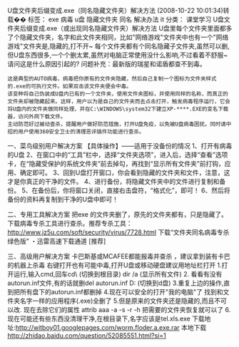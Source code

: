 U盘文件夹后缀变成.exe（同名隐藏文件夹）解决方法 (2008-10-22 10:01:34)转载��
标签： exe 病毒 u盘 隐藏文件夹 同名 解决办法 it	分类： 课堂学习
U盘文件夹后缀变成.exe（或出现同名隐藏文件夹）解决方法
U盘里每个文件夹里面都多了个隐藏文件夹，名字和此文件夹相同，比如"网络游戏"文件夹中也有一个"网络游戏"文件夹是,隐藏的,打不开~
    每个文件夹都有个同名隐藏子文件夹,虽然可以删,但U盘东西很多,一个个删太累,虽然对电脑正常使用没什么影响,不过看着不舒服~
    请问这是什么原因引起的? 问题补充：最新版的瑞星和诺盾都查不到毒。
 
    这是典型的AUTO病毒，病毒把你原有的文件夹隐藏，然后自己复制一个图标为文件夹样式的.exe的可执行文件。如果双击该文件夹便会中毒。
    该变种将自己伪装成U盘内已有的一个文件夹，使用文件夹图标，并使用同样的名称，而真正的文件夹却被隐藏起来。这样，用户以为是自己的文件夹而去点击打开，触发病毒程序运行，它会将U盘内的文件夹做同样处理，并在C:\WINDOWS\system32下建立XP-****.EXE的变名下载器，访问外网下载文件。
    主动防范好过被动查杀，提醒用户做好防范措施，打开U盘免疫，以免被U盘病毒困扰。同时请中招的用户使用360安全卫士的清理恶评插件功能进行查杀。
 
一、菜鸟级别用户解决方案
【具体操作】――适用于没备份的情况
1、打开有病毒的U盘
2、在窗口中的“工具”栏中，选择“文件夹选项”，进入后，选择“查看”选项卡，在“隐藏受保护的系统文件夹”前去掉勾，再找到“显示所有文件夹”前打钩，应用、确定即可。
3、回到U盘打开窗口，你会看到隐藏的文件夹和文件，注意，这才是你真正的干净的文件。
4、进行备份，将隐藏文件夹中的文件进行复制和备份。
5、在备份后，你将窗口关闭，直接右击盘符，“格式化”，即可！
6、然后将备份的资料再复制到干净的U盘中即可！

二、专用工具解决方案
把exe 的文件夹删了，原先的文件夹都有，只是隐藏了。
下载病毒专杀工具进行查杀。推荐专杀工具：http://www.jz5u.com/soft/security/virus/7728.html
 下载“文件夹同名病毒专杀 绿色版”
・迅雷高速下载通道 [推荐]　
 
三、高级用户解决方案
卡巴斯基或MCAFEE都能报毒并查杀 ，建议拿到装有卡巴的机器上杀毒
右键打开也有可能中毒,打开U盘或移动硬盘建议用地址栏打开
1.打开运行,输入cmd,回车cd\ (切换到根目录)
dir /a (显示所有文件)
2. 看看有没有autorun.inf文件,有的话就删del autorun.inf
D: (切换到d盘)
3.重复上边的操作,直到把所有盘下的autorun.inf都删掉
4.现在可以安全的打开"我的电脑"了
找到和文件夹名字一样的应用程序(.exe)全删了
5.但是原来的文件夹还是隐藏的,而且不可以改.
现在去除它们的属性
attrib aaa -a -s -r -h
把需要的文件夹恢复就可以了
6.现在可能还有些东西没清理干净,在根目录下,名字应该是tel.xls.exe
下载地址:http://witboy01.googlepages.com/worm.floder.a.exe.rar
本地下载
http://zhidao.baidu.com/question/52085551.html?si=1
